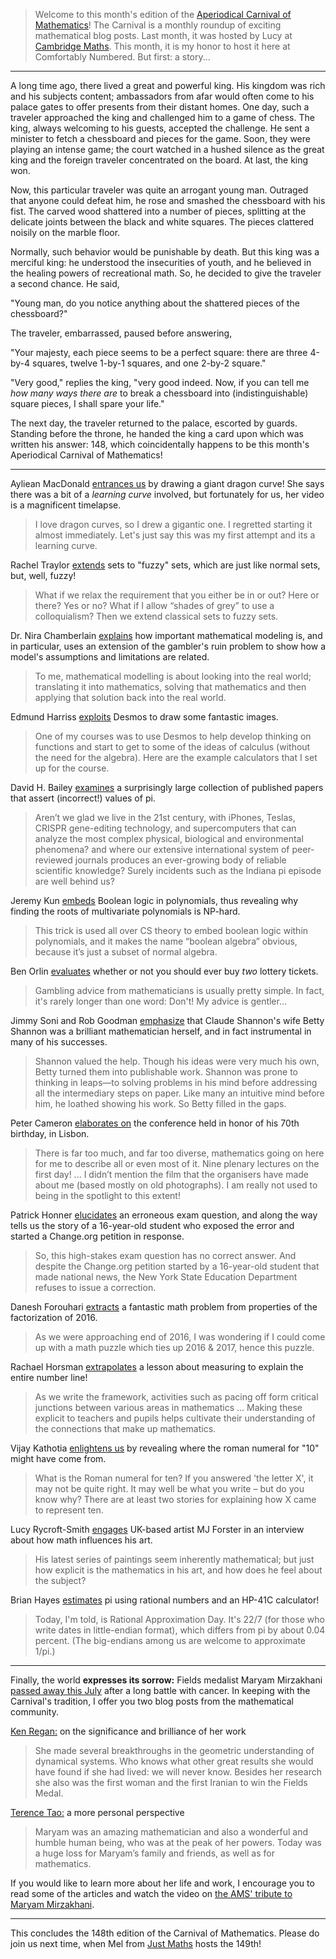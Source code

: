 > Welcome to this month's edition of the [Aperiodical Carnival of
> Mathematics](http://aperiodical.com/carnival-of-mathematics/)! The Carnival
> is a monthly roundup of exciting mathematical blog posts. Last month, it was
> hosted by Lucy at [Cambridge
> Maths](http://www.cambridgemaths.org/news/view/carnival-of-maths-147/). This
> month, it is my honor to host it here at Comfortably Numbered. But first: a
> story...

---

A long time ago, there lived a great and powerful king. His kingdom was rich
and his subjects content; ambassadors from afar would often come to his palace
gates to offer presents from their distant homes. One day, such a traveler
approached the king and challenged him to a game of chess. The king, always
welcoming to his guests, accepted the challenge. He sent a minister to fetch a
chessboard and pieces for the game. Soon, they were playing an intense game;
the court watched in a hushed silence as the great king and the foreign
traveler concentrated on the board. At last, the king won.

Now, this particular traveler was quite an arrogant young man. Outraged that
anyone could defeat him, he rose and smashed the chessboard with his fist. The
carved wood shattered into a number of pieces, splitting at the delicate joints
between the black and white squares. The pieces clattered noisily on the marble
floor.

Normally, such behavior would be punishable by death. But this king was a
merciful king: he understood the insecurities of youth, and he believed in the
healing powers of recreational math. So, he decided to give the traveler a
second chance. He said,

"Young man, do you notice anything about the shattered pieces of the
chessboard?"

The traveler, embarrassed, paused before answering,

"Your majesty, each piece seems to be a perfect square: there are three 4-by-4
squares, twelve 1-by-1 squares, and one 2-by-2 square."

"Very good," replies the king, "very good indeed. Now, if you can tell me *how
many ways there are* to break a chessboard into (indistinguishable) square
pieces, I shall spare your life."

The next day, the traveler returned to the palace, escorted by guards. Standing
before the throne, he handed the king a card upon which was written his answer:
148, which coincidentally happens to be this month's Aperiodical Carnival of
Mathematics!

---

Ayliean MacDonald [entrances us](https://www.youtube.com/watch?v=sjO6XhXijDQ)
by drawing a giant dragon curve! She says there was a bit of a *learning curve*
involved, but fortunately for us, her video is a magnificent timelapse.

> I love dragon curves, so I drew a gigantic one. I regretted starting it
> almost immediately. Let's just say this was my first attempt and its a
> learning curve.

Rachel Traylor
[extends](http://www.themathcitadel.com/2017/06/21/the-rigor-of-fuzzy-sets/)
sets to "fuzzy" sets, which are just like normal sets, but, well, fuzzy!

> What if we relax the requirement that you either be in or out? Here or there?
> Yes or no? What if I allow “shades of grey” to use a colloquialism? Then we
> extend classical sets to fuzzy sets.

Dr. Nira Chamberlain
[explains](http://nirachamberlain.com/mathematical-modelling-unlimited/) how
important mathematical modeling is, and in particular, uses an extension of the
gambler's ruin problem to show how a model's assumptions and limitations are
related.

> To me, mathematical modelling is about looking into the real world;
> translating it into mathematics, solving that mathematics and then applying
> that solution back into the real world.

Edmund Harriss
[exploits](https://maxwelldemon.com/2017/07/18/functional-drawing-at-c/) Desmos
to draw some fantastic images.

> One of my courses was to use Desmos to help develop thinking on functions and
> start to get to some of the ideas of calculus (without the need for the
> algebra). Here are the example calculators that I set up for the course.

David H. Bailey
[examines](http://mathscholar.org/pi-and-the-collapse-of-peer-review) a
surprisingly large collection of published papers that assert (incorrect!)
values of pi.

> Aren’t we glad we live in the 21st century, with iPhones, Teslas, CRISPR
> gene-editing technology, and supercomputers that can analyze the most complex
> physical, biological and environmental phenomena? and where our extensive
> international system of peer-reviewed journals produces an ever-growing body
> of reliable scientific knowledge? Surely incidents such as the Indiana pi
> episode are well behind us?

Jeremy Kun
[embeds](https://jeremykun.com/2017/07/24/boolean-logic-in-quadratic-polynomials/)
Boolean logic in polynomials, thus revealing why finding the roots of
multivariate polynomials is NP-hard.

> This trick is used all over CS theory to embed boolean logic within
> polynomials, and it makes the name “boolean algebra” obvious, because it’s
> just a subset of normal algebra.

Ben Orlin
[evaluates](https://mathwithbaddrawings.com/2017/07/26/never-buy-two-lottery-tickets/)
whether or not you should ever buy *two* lottery tickets.

> Gambling advice from mathematicians is usually pretty simple. In fact, it's
> rarely longer than one word: Don't! My advice is gentler...

Jimmy Soni and Rob Goodman
[emphasize](https://blogs.scientificamerican.com/voices/betty-shannon-unsung-mathematical-genius/)
that Claude Shannon's wife Betty Shannon was a brilliant mathematician herself,
and in fact instrumental in many of his successes.

> Shannon valued the help. Though his ideas were very much his own, Betty
> turned them into publishable work. Shannon was prone to thinking in leaps—to
> solving problems in his mind before addressing all the intermediary steps on
> paper. Like many an intuitive mind before him, he loathed showing his work.
> So Betty filled in the gaps.

Peter Cameron [elaborates
on](https://cameroncounts.wordpress.com/2017/07/25/all-kinds-of-mathematics-1/)
the conference held in honor of his 70th birthday, in Lisbon.

> There is far too much, and far too diverse, mathematics going on here for me
> to describe all or even most of it. Nine plenary lectures on the first day!
> ... I didn’t mention the film that the organisers have made about me (based
> mostly on old photographs). I am really not used to being in the spotlight to
> this extent!

Patrick Honner [elucidates](http://mrhonner.com/archives/17698) an erroneous
exam question, and along the way tells us the story of a 16-year-old student
who exposed the error and started a Change.org petition in response.

> So, this high-stakes exam question has no correct answer. And despite the
> Change.org petition started by a 16-year-old student that made national news,
> the New York State Education Department refuses to issue a correction.

Danesh Forouhari
[extracts](https://twitter.com/dforouhari/status/828341250164088833) a
fantastic math problem from properties of the factorization of 2016.

> As we were approaching end of 2016, I was wondering if I could come up with a
> math puzzle which ties up 2016 & 2017, hence this puzzle.

Rachael Horsman
[extrapolates](http://www.cambridgemaths.org/news/view/learning-to-measure-pacing-off/)
a lesson about measuring to explain the entire number line!

> As we write the framework, activities such as pacing off form critical
> junctions between various areas in mathematics ... Making these explicit to
> teachers and pupils helps cultivate their understanding of the connections
> that make up mathematics.

Vijay Kathotia [enlightens
us](http://www.cambridgemaths.org/news/view/what-is-the-roman-numeral-for-ten/)
by revealing where the roman numeral for "10" might have come from.

> What is the Roman numeral for ten? If you answered 'the letter X', it may not
> be quite right. It may well be what you write – but do you know why? There
> are at least two stories for explaining how X came to represent ten.

Lucy Rycroft-Smith
[engages](http://www.cambridgemaths.org/news/view/intersections-mathematics-and-the-artist/)
UK-based artist MJ Forster in an interview about how math influences his art.

> His latest series of paintings seem inherently mathematical; but just how
> explicit is the mathematics in his art, and how does he feel about the
> subject?

Brian Hayes [estimates](http://bit-player.org/2017/approximately-yours) pi
using rational numbers and an HP-41C calculator!

> Today, I'm told, is Rational Approximation Day. It's 22/7 (for those who
> write dates in little-endian format), which differs from pi by about 0.04
> percent. (The big-endians among us are welcome to approximate 1/pi.)

---

Finally, the world **expresses its sorrow:** Fields medalist Maryam Mirzakhani
[passed away this
July](http://news.stanford.edu/2017/07/15/maryam-mirzakhani-stanford-mathematician-and-fields-medal-winner-dies/)
after a long battle with cancer. In keeping with the Carnival's tradition, I
offer you two blog posts from the mathematical community.

[Ken
Regan:](https://rjlipton.wordpress.com/2017/07/28/maryam-mirzakhani-1977-2017/)
on the significance and brilliance of her work

> She made several breakthroughs in the geometric understanding of dynamical
> systems. Who knows what other great results she would have found if she had
> lived: we will never know. Besides her research she also was the first woman
> and the first Iranian to win the Fields Medal.

[Terence Tao:](https://terrytao.wordpress.com/2017/07/15/maryam-mirzakhani/) a
more personal perspective

> Maryam was an amazing mathematician and also a wonderful and humble human
> being, who was at the peak of her powers. Today was a huge loss for Maryam’s
> family and friends, as well as for mathematics.

If you would like to learn more about her life and work, I encourage you to
read some of the articles and watch the video on [the AMS' tribute to Maryam
Mirzakhani](http://www.ams.org/profession/mirzakhani).

---

This concludes the 148th edition of the Carnival of Mathematics. Please do join
us next time, when Mel from [Just Maths](http://justmaths.co.uk/blog/) hosts
the 149th!
